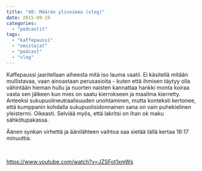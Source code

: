 ```yaml
---
title: "48: Määrän ylivoimaa (vlog)"
date: 2015-09-19
categories: 
  - "podcastit"
tags: 
  - "kaffepaussi"
  - "omistajat"
  - "podcast"
  - "vlog"
---
```


Kaffepaussi jaaritellaan aiheesta mitä iso lauma vaatii. Ei käsitellä mitään mullistavaa, vaan ainoastaan perusasioita - kuten että ihmisen täytyy olla vähintään hieman hullu ja nuorten naisten kannattaa hankki monta koiraa vasta sen jälkeen kun mies on saatu kierrokseen ja maailma kierretty. Anteeksi sukupuolineutraalisuuden unohtaminen, mutta konteksti kertonee, että kumppanin kohdalla sukupuolisidonnainen sana on vain puhekielinen yleistermi. Oikeasti. Selviää myös, että lakritsi on ihan ok maku sähkötupakassa.

<!--more-->

Äänen synkan virhettä ja äänilähteen vaihtoa saa sietää tällä kertaa 16:17 minuuttia.

 

https://www.youtube.com/watch?v=JZSFot1xmWs
